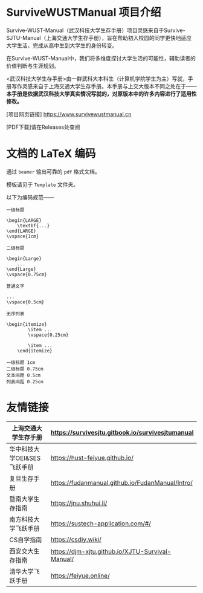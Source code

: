 # SurviveWUSTManual 项目介绍

Survive-WUST-Manual（武汉科技大学生存手册）项目灵感来自于Survive-SJTU-Manual（上海交通大学生存手册），旨在帮助初入校园的同学更快地适应大学生活，完成从高中生到大学生的身份转变。

在Survive-WUST-Manual中，我们将多维度探讨大学生活的可能性，辅助读者的价值判断与生涯规划。

<武汉科技大学生存手册>由一群武科大本科生（计算机学院学生为主）写就，手册写作灵感来自于上海交通大学生存手册。本手册与上交大版本不同之处在于——**本手册是依据武汉科技大学真实情况写就的，对原版本中的许多内容进行了适用性修改。**

\[项目网页链接\] https://www.survivewustmanual.cn

[PDF下载]请在Releases处查阅

# 文档的 LaTeX 编码

通过 ``beamer`` 输出可靠的 ``pdf`` 格式文档。

模板请见于 ``Template`` 文件夹。

以下为编码规范——

```
一级标题

\begin{LARGE}
	\textbf{...}
\end{LARGE}
\vspace{1cm}
```

```
二级标题

\begin{Large}
	...
\end{Large}
\vspace{0.75cm}
```

```
普通文字

...
\vspace{0.5cm}
```

```
无序列表

\begin{itemize}
        \item ...
        \vspace{0.25cm}

        \item ...
    \end{itemize}
```

```
一级标题 1cm
二级标题 0.75cm
文本间距 0.5cm
列表间距 0.25cm
```

# 友情链接

| 上海交通大学生存手册        | https://survivesjtu.gitbook.io/survivesjtumanual |
| ----------------- | ------------------------------------------------ |
| 华中科技大学OEI&SES飞跃手册 | https://hust-feiyue.github.io/                   |
| 复旦生存手册            | https://fudanmanual.github.io/FudanManual/Intro/ |
| 暨南大学生存指南          | https://jnu.shuhui.li/                           |
| 南方科技大学飞跃手册        | https://sustech-application.com/#/               |
| CS自学指南       | https://csdiy.wiki/                                     |
| 西安交大生存指南        | https://djm-xjtu.github.io/XJTU-Survival-Manual/ |
| 清华大学飞跃手册        | https://feiyue.online/      |
